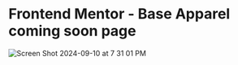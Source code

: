 # Frontend Mentor - Base Apparel coming soon page

![Screen Shot 2024-09-10 at 7 31 01 PM](https://github.com/user-attachments/assets/7314d379-a93e-475c-a641-f70268de913b)
